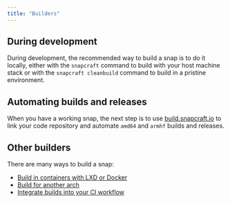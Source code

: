 ```yaml
---
title: "Builders"
---
```


## During development

During development, the recommended way to build a snap is to do it locally, either with the `snapcraft` command to build with your host machine stack or with the `snapcraft cleanbuild` command to build in a pristine environment.

## Automating builds and releases

When you have a working snap, the next step is to use [build.snapcraft.io](https://build.snapcraft.io) to link your code repository and automate `amd64` and `armhf` builds and releases.

## Other builders

There are many ways to build a snap:

* [Build in containers with LXD or Docker](/docs/build-snaps/build-on-lxd-docker)
* [Build for another arch](/docs/build-snaps/build-for-another-arch)
* [Integrate builds into your CI workflow](/docs/build-snaps/ci-integration)
